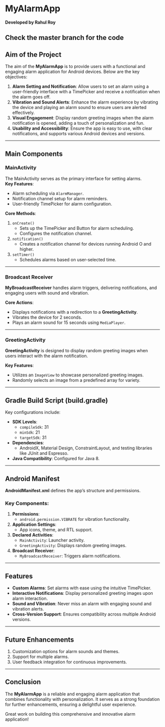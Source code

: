# MyAlarmApp  
**Developed by Rahul Roy**
## Check the master branch for the code


## Aim of the Project  
The aim of the **MyAlarmApp** is to provide users with a functional and engaging alarm application for Android devices. Below are the key objectives:  
1. **Alarm Setting and Notification**: Allow users to set an alarm using a user-friendly interface with a TimePicker and receive a notification when the alarm goes off.  
2. **Vibration and Sound Alerts**: Enhance the alarm experience by vibrating the device and playing an alarm sound to ensure users are alerted effectively.  
3. **Visual Engagement**: Display random greeting images when the alarm notification is opened, adding a touch of personalization and fun.  
4. **Usability and Accessibility**: Ensure the app is easy to use, with clear notifications, and supports various Android devices and versions.

---

## Main Components

### **MainActivity**  
The MainActivity serves as the primary interface for setting alarms.  
**Key Features**:  
- Alarm scheduling via `AlarmManager`.  
- Notification channel setup for alarm reminders.  
- User-friendly TimePicker for alarm configuration.  

**Core Methods**:  
1. `onCreate()`  
   - Sets up the TimePicker and Button for alarm scheduling.  
   - Configures the notification channel.  
2. `notification()`  
   - Creates a notification channel for devices running Android O and higher.  
3. `setTimer()`  
   - Schedules alarms based on user-selected time.  

---

### **Broadcast Receiver**  
**MyBroadcastReceiver** handles alarm triggers, delivering notifications, and engaging users with sound and vibration.  

**Core Actions**:  
- Displays notifications with a redirection to a **GreetingActivity**.  
- Vibrates the device for 2 seconds.  
- Plays an alarm sound for 15 seconds using `MediaPlayer`.

---

### **GreetingActivity**  
**GreetingActivity** is designed to display random greeting images when users interact with the alarm notification.  

**Key Features**:  
- Utilizes an `ImageView` to showcase personalized greeting images.  
- Randomly selects an image from a predefined array for variety.

---

## Gradle Build Script (build.gradle)  
Key configurations include:  
- **SDK Levels**:  
  - `compileSdk`: 31  
  - `minSdk`: 21  
  - `targetSdk`: 31  
- **Dependencies**:  
  - AndroidX, Material Design, ConstraintLayout, and testing libraries like JUnit and Espresso.  
- **Java Compatibility**: Configured for Java 8.  

---

## Android Manifest  
**AndroidManifest.xml** defines the app’s structure and permissions.  

### Key Components:  
1. **Permissions**:  
   - `android.permission.VIBRATE` for vibration functionality.  
2. **Application Settings**:  
   - App icons, theme, and RTL support.  
3. **Declared Activities**:  
   - `MainActivity`: Launcher activity.  
   - `GreetingActivity`: Displays random greeting images.  
4. **Broadcast Receiver**:  
   - `MyBroadcastReceiver`: Triggers alarm notifications.  

---

## Features  
- **Custom Alarms**: Set alarms with ease using the intuitive TimePicker.  
- **Interactive Notifications**: Display personalized greeting images upon alarm interaction.  
- **Sound and Vibration**: Never miss an alarm with engaging sound and vibration alerts.  
- **Cross-Version Support**: Ensures compatibility across multiple Android versions.  

---

## Future Enhancements  
1. Customization options for alarm sounds and themes.  
2. Support for multiple alarms.  
3. User feedback integration for continuous improvements.  

---

## Conclusion  
The **MyAlarmApp** is a reliable and engaging alarm application that combines functionality with personalization. It serves as a strong foundation for further enhancements, ensuring a delightful user experience.  

Great work on building this comprehensive and innovative alarm application!  
